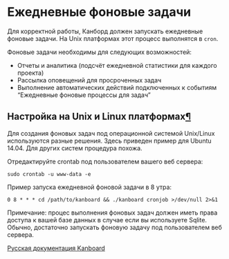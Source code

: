 Ежедневные фоновые задачи
=========================


Для корректной работы, Канборд должен запускать ежедневные фоновые задачи. На Unix платформах этот процесс выполнятся в `cron`.

Фоновые задачи необходимы для следующих возможностей:

-   Отчеты и аналитика (подсчёт ежедневной статистики для каждого проекта)
-   Рассылка оповещений для просроченных задач
-   Выполнение автоматических действий подключенных к событиям “Ежедневные фоновые процессы для задач”


Настройка на Unix и Linux платформах[¶](#configuration-on-unix-and-linux-platforms "Ссылка на этот заголовок")
--------------------------------------------------------------------------------------------------------------

Для создания фоновых задач под операционной системой Unix/Linux используются разные решения. Здесь приведен пример для Ubuntu 14.04. Для других систем процедура похожа.


Отредактируйте crontab под пользователем вашего веб сервера:


    sudo crontab -u www-data -e


Пример запуска ежедневной фоновой задачи в 8 утра:


    0 8 * * * cd /path/to/kanboard && ./kanboard cronjob >/dev/null 2>&1


Примечание: процес выполнения фоновых задач должен иметь права доступа к вашей базе данных в случае если вы используете Sqlite. Обычно, достаточно запускать фоновую задачу под пользователем веб сервера.



 



[Русская документация Kanboard](http://kanboard.ru/doc/)

